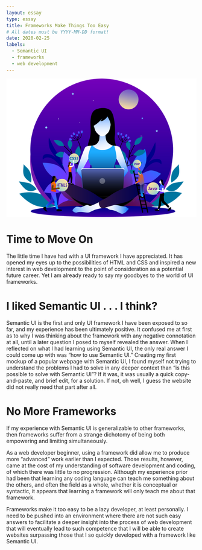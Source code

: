 ```yaml
---
layout: essay
type: essay
title: Frameworks Make Things Too Easy 
# All dates must be YYYY-MM-DD format!
date: 2020-02-25
labels:
  - Semantic UI
  - frameworks
  - web development
---
```


<img class="ui medium center image" src="../images/web development.png">    

# Time to Move On

The little time I have had with a UI framework I have appreciated. It has opened my eyes up to the possibilities of HTML and CSS and inspired a new interest in web development to the point of consideration as a potential future career. Yet I am already ready to say my goodbyes to the world of UI frameworks.

# I liked Semantic UI . . . I think?

Semantic UI is the first and only UI framework I have been exposed to so far, and my experience has been ultimately positive. It confused me at first as to why I was thinking about the framework with any negative connotation at all, until a later question I posed to myself revealed the answer. When I reflected on what I had learning using Semantic UI, the only real answer I could come up with was “how to use Semantic UI.” Creating my first mockup of a popular webpage with Semantic UI, I found myself not trying to understand the problems I had to solve in any deeper context than “is this possible to solve with Semantic UI”? If it was, it was usually a quick copy-and-paste, and brief edit, for a solution. If not, oh well, I guess the website did not really need that part after all.

# No More Frameworks

If my experience with Semantic UI is generalizable to other frameworks, then frameworks suffer from a strange dichotomy of being both empowering and limiting simultaneously. 

As a web developer beginner, using a framework did allow me to produce more “advanced” work earlier than I expected. Those results, however, came at the cost of my understanding of software development and coding, of which there was little to no progression. Although my experience prior had been that learning any coding language can teach me something about the others, and often the field as a whole, whether it is conceptual or syntactic, it appears that learning a framework will only teach me about that framework. 

Frameworks make it too easy to be a lazy developer, at least personally. I need to be pushed into an environment where there are not such easy answers to facilitate a deeper insight into the process of web development that will eventually lead to such competence that I will be able to create websites surpassing those that I so quickly developed with a framework like Semantic UI. 




 

  

    


